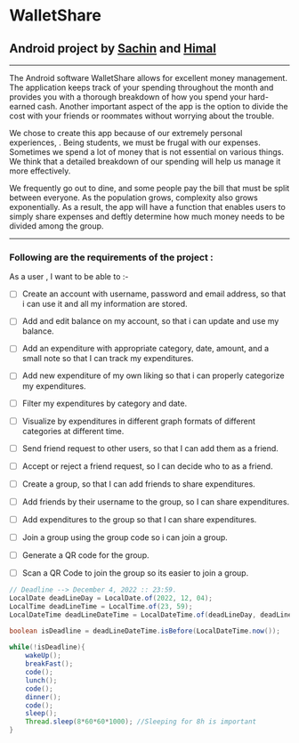 # WalletShare
## Android project by [Sachin](https://github.com/MrSachin7) and [Himal](https://github.com/himal28924)

---
The Android software WalletShare allows for excellent money management. The application keeps track of your spending throughout the month and provides you with a thorough breakdown of how you spend your hard-earned cash. Another important aspect of the app is the option to divide the cost with your friends or roommates without worrying about the trouble.

We chose to create this app because of our extremely personal experiences, . Being students, we must be frugal with our expenses. Sometimes we spend a lot of money that is not essential on various things. We think that a detailed breakdown of our spending will help us manage it more effectively.

We frequently go out to dine, and some people pay the bill that must be split between everyone. As the population grows, complexity also grows exponentially. As a result, the app will have a function that enables users to simply share expenses and deftly determine how much money needs to be divided among the group.

---

### Following are the requirements of the project :

 As a user , I want to be able to :-
- [ ] Create an account with username, password and email address, so that i can use it and all my information are stored.
- [ ] Add and edit balance on my account, so that i can update and use my balance.
- [ ] Add an expenditure with appropriate category, date, amount, and a small note so that I can track my expenditures.
- [ ] Add new expenditure of my own liking so that i can properly categorize my expenditures.
- [ ] Filter my expenditures by category and date.
- [ ] Visualize by expenditures in different graph formats of different categories at different time.
- [ ] Send friend request to other users, so that I can add them as a friend.
- [ ] Accept or reject a friend request, so I can decide who to as a friend. 
- [ ] Create a group, so that I can add friends to share expenditures.
- [ ] Add friends by their username to the group, so I can share expenditures.
- [ ] Add expenditures to the group so that I can share expenditures.
- [ ] Join a group using the group code so i can join a group.
- [ ] Generate a QR code for the group.
- [ ] Scan a QR Code to join the group so its easier to join a group.
 

```java
// Deadline --> December 4, 2022 :: 23:59.
LocalDate deadLineDay = LocalDate.of(2022, 12, 04);
LocalTime deadLineTime = LocalTime.of(23, 59);
LocalDateTime deadLineDateTime = LocalDateTime.of(deadLineDay, deadLineTime);

boolean isDeadline = deadLineDateTime.isBefore(LocalDateTime.now());
        
while(!isDeadline){
    wakeUp();
    breakFast();
    code();
    lunch();
    code();
    dinner();
    code();
    sleep();
    Thread.sleep(8*60*60*1000); //Sleeping for 8h is important 
}
